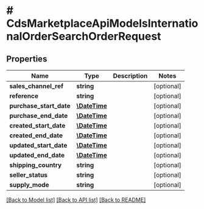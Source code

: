 # # CdsMarketplaceApiModelsInternationalOrderSearchOrderRequest

## Properties

Name | Type | Description | Notes
------------ | ------------- | ------------- | -------------
**sales_channel_ref** | **string** |  | [optional]
**reference** | **string** |  | [optional]
**purchase_start_date** | [**\DateTime**](\DateTime.md) |  | [optional]
**purchase_end_date** | [**\DateTime**](\DateTime.md) |  | [optional]
**created_start_date** | [**\DateTime**](\DateTime.md) |  | [optional]
**created_end_date** | [**\DateTime**](\DateTime.md) |  | [optional]
**updated_start_date** | [**\DateTime**](\DateTime.md) |  | [optional]
**updated_end_date** | [**\DateTime**](\DateTime.md) |  | [optional]
**shipping_country** | **string** |  | [optional]
**seller_status** | **string** |  | [optional]
**supply_mode** | **string** |  | [optional]

[[Back to Model list]](../../README.md#models) [[Back to API list]](../../README.md#endpoints) [[Back to README]](../../README.md)
